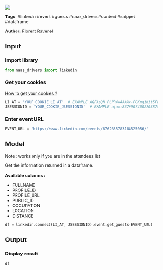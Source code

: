 <a href="https://app.naas.ai/user-redirect/naas/downloader?url=https://raw.githubusercontent.com/jupyter-naas/awesome-notebooks/master/LinkedIn/LinkedIn_Get_guests_from_event.ipynb" target="_parent"><img src="https://naasai-public.s3.eu-west-3.amazonaws.com/open_in_naas.svg"/></a>

**Tags:** #linkedin #event #guests #naas_drivers #content #snippet #dataframe

**Author:** [Florent Ravenel](https://www.linkedin.com/in/florent-ravenel/)

## Input

### Import library


```python
from naas_drivers import linkedin
```

### Get your cookies
<a href='https://www.notion.so/LinkedIn-driver-Get-your-cookies-d20a8e7e508e42af8a5b52e33f3dba75'>How to get your cookies ?</a>


```python
LI_AT = 'YOUR_COOKIE_LI_AT'  # EXAMPLE AQFAzQN_PLPR4wAAAXc-FCKmgiMit5FLdY1af3-2
JSESSIONID = 'YOUR_COOKIE_JSESSIONID'  # EXAMPLE ajax:8379907400220387585
```

### Enter event URL


```python
EVENT_URL = "https://www.linkedin.com/events/6762355783188525056/"
```

## Model

Note : works only if you are in the attendees list

Get the information returned in a dataframe.<br><br>
**Available columns :**
- FULLNAME
- PROFILE_ID
- PROFILE_URL
- PUBLIC_ID
- OCCUPATION
- LOCATION
- DISTANCE


```python
df = linkedin.connect(LI_AT, JSESSIONID).event.get_guests(EVENT_URL)
```

## Output

### Display result


```python
df
```
